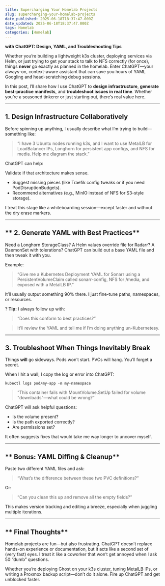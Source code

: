 ```yaml
---
title: Supercharging Your Homelab Projects
slug: supercharging-your-homelab-projects
date_published: 2025-06-18T18:37:47.000Z
date_updated: 2025-06-18T18:37:47.000Z
tags: Homelab
categories: [Homelab]
---
```


**with ChatGPT: Design, YAML, and Troubleshooting Tips**

Whether you’re building a lightweight k3s cluster, deploying services via Helm, or just trying to get your stack to talk to NFS correctly (for once), things **never** go exactly as planned in the homelab. Enter ChatGPT—your always-on, context-aware assistant that can save you hours of YAML Googling and head-scratching debug sessions.

In this post, I’ll share how I use ChatGPT to **design infrastructure**, **generate best-practice manifests**, and **troubleshoot issues in real time**. Whether you’re a seasoned tinkerer or just starting out, there’s real value here.

---

## **1. Design Infrastructure Collaboratively**

Before spinning up anything, I usually describe what I’m trying to build—something like:

> “I have 3 Ubuntu nodes running k3s, and I want to use MetalLB for LoadBalancer IPs, Longhorn for persistent app configs, and NFS for media. Help me diagram the stack.”

ChatGPT can help:

Validate if that architecture makes sense.

- Suggest missing pieces (like Traefik config tweaks or if you need PodDisruptionBudgets).
- Recommend alternatives (e.g., MinIO instead of NFS for S3-style storage).

I treat this stage like a whiteboarding session—except faster and without the dry erase markers.

---

## ** 2. Generate YAML with Best Practices**

Need a Longhorn StorageClass? A Helm values override file for Radarr? A DaemonSet with tolerations? ChatGPT can build out a base YAML file and then tweak it with you.

Example:

> “Give me a Kubernetes Deployment YAML for Sonarr using a PersistentVolumeClaim called sonarr-config, NFS for /media, and exposed with a MetalLB IP.”

It’ll usually output something 90% there. I just fine-tune paths, namespaces, or resources.

? **Tip:** I always follow up with:

> “Does this conform to best practices?”

> It’ll review the YAML and tell me if I’m doing anything un-Kubernetesy.

---

## **3. Troubleshoot When Things Inevitably Break**

Things **will** go sideways. Pods won’t start. PVCs will hang. You’ll forget a secret.

When I hit a wall, I copy the log or error into ChatGPT:

    kubectl logs pod/my-app -n my-namespace

> “This container fails with MountVolume.SetUp failed for volume "downloads"—what could be wrong?”

ChatGPT will ask helpful questions:

- Is the volume present?
- Is the path exported correctly?
- Are permissions set?

It often suggests fixes that would take me way longer to uncover myself.

---

## ** Bonus: YAML Diffing & Cleanup**

Paste two different YAML files and ask:

> “What’s the difference between these two PVC definitions?”

Or:

> “Can you clean this up and remove all the empty fields?”

This makes version tracking and editing a breeze, especially when juggling multiple iterations.

---

## ** Final Thoughts**

Homelab projects are fun—but also frustrating. ChatGPT doesn’t replace hands-on experience or documentation, but it acts like a second set of (very fast) eyes. I treat it like a coworker that won’t get annoyed when I ask 50 “dumb” questions.

Whether you’re deploying Ghost on your k3s cluster, tuning MetalLB IPs, or writing a Proxmox backup script—don’t do it alone. Fire up ChatGPT and get unblocked faster.
